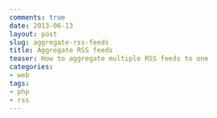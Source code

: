 ```yaml
---
comments: true 
date: 2013-06-13 
layout: post 
slug: aggregate-rss-feeds 
title: Aggregate RSS feeds 
teaser: How to aggregate multiple RSS feeds to one 
categories:
- web
tags:
- php
- rss
---
```

